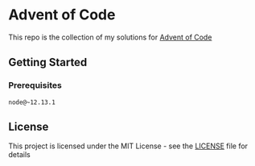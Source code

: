 # Advent of Code

This repo is the collection of my solutions for [Advent of Code](https://adventofcode.com/)

## Getting Started

### Prerequisites

```
node@~12.13.1
```

## License

This project is licensed under the MIT License - see the [LICENSE](LICENSE) file for details
